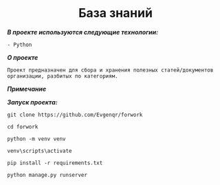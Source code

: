 <br>
<h1 align="center"> База знаний </h1>
<p align="center"> </p>

***В проекте используются следующие технологии:***

    - Python

***О проекте***<br>

    Проект предназначен для сбора и хранения полезных статей/документов организации, разбитых по категориям.

***Примечание***

***Запуск проекта:***

    git clone https://github.com/Evgenqr/forwork

    cd forwork

    python -m venv venv

    venv\scripts\activate

    pip install -r requirements.txt

    python manage.py runserver
